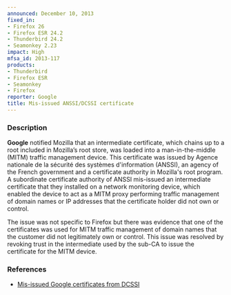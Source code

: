 ```yaml
---
announced: December 10, 2013
fixed_in:
- Firefox 26
- Firefox ESR 24.2
- Thunderbird 24.2
- Seamonkey 2.23
impact: High
mfsa_id: 2013-117
products:
- Thunderbird
- Firefox ESR
- Seamonkey
- Firefox
reporter: Google
title: Mis-issued ANSSI/DCSSI certificate
---
```


<h3>Description</h3>

<p><strong>Google</strong> notified Mozilla that an intermediate
certificate, which chains up to a root included in Mozilla’s root store, was
loaded into a man-in-the-middle (MITM) traffic management device. This
certificate was issued by Agence nationale de la sécurité des systèmes
d'information (ANSSI), an agency of the French government and a certificate
authority in Mozilla's root program. A subordinate certificate authority of
ANSSI mis-issued an intermediate certificate that they installed on a network
monitoring device, which enabled the device to act as a MITM proxy
performing traffic management of domain names or IP addresses that the
certificate holder did not own or control.</p>

<p>The issue was not specific to Firefox but there was evidence that one of the
certificates was used for MITM traffic management of domain names that the
customer did not legitimately own or control. This issue was resolved by
revoking trust in the intermediate used by the sub-CA to issue the certificate
for the MITM device.
</p>


<h3>References</h3>

<ul>
  <li><a href="https://bugzilla.mozilla.org/show_bug.cgi?id=946351">
       Mis-issued Google certificates from DCSSI</a></li>
</ul>



